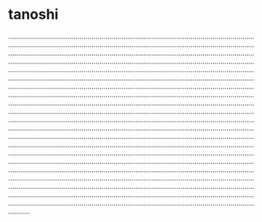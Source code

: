 # tanoshi

.......................................................................................................................................................................................................................................................................................................................................................................................................................................................................................................................................................................................................................................................................................................................................................................................................................................................................................................................................................................................................................................................................................................................................................................................................................................................................................................................................................................................................................................................................................................................................................................................................................................................................................................................................................................................................................................................................................................................................................................................................................................................................................................................................................................................................................................................................................................................................................................................................................................................................................................................................................................................................................................................................................................................